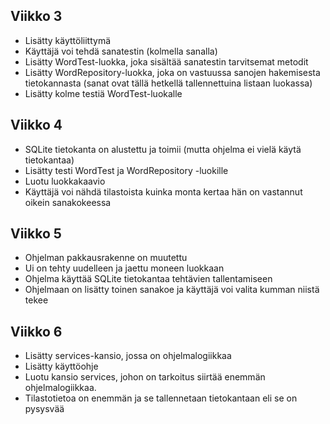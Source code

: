 ## Viikko 3

 - Lisätty käyttöliittymä
 - Käyttäjä voi tehdä sanatestin (kolmella sanalla)
 - Lisätty WordTest-luokka, joka sisältää sanatestin tarvitsemat metodit
 - Lisätty WordRepository-luokka, joka on vastuussa sanojen hakemisesta tietokannasta (sanat ovat tällä hetkellä tallennettuina listaan luokassa)
 - Lisätty kolme testiä WordTest-luokalle

## Viikko 4

 - SQLite tietokanta on alustettu ja toimii (mutta ohjelma ei vielä käytä tietokantaa)
 - Lisätty testi WordTest ja WordRepository -luokille
 - Luotu luokkakaavio
 - Käyttäjä voi nähdä tilastoista kuinka monta kertaa hän on vastannut oikein sanakokeessa

## Viikko 5

 - Ohjelman pakkausrakenne on muutettu
 - Ui on tehty uudelleen ja jaettu moneen luokkaan
 - Ohjelma käyttää SQLite tietokantaa tehtävien tallentamiseen
 - Ohjelmaan on lisätty toinen sanakoe ja käyttäjä voi valita kumman niistä tekee

## Viikko 6

 - Lisätty services-kansio, jossa on ohjelmalogiikkaa
 - Lisätty käyttöohje
 - Luotu kansio services, johon on tarkoitus siirtää enemmän ohjelmalogiikkaa.
 - Tilastotietoa on enemmän ja se tallennetaan tietokantaan eli se on pysysvää